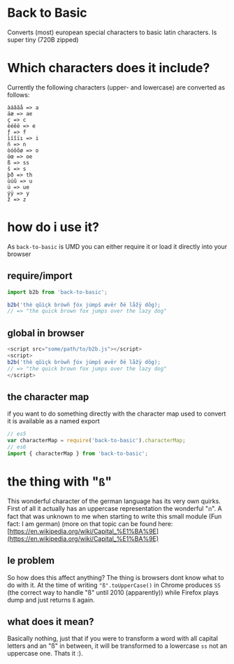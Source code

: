 
# Back to Basic

Converts (most) european special characters to basic latin characters.
Is super tiny (720B zipped)

# Which characters does it include?

Currently the following characters (upper- and lowercase) are converted as follows:

```
àáâãå => a
äæ => ae
ç => c
èéêë => e
ƒ => f
ìíîïı => i
ñ => n
òóôõø => o
öœ => oe
ß => ss
š => s
þð => th
ùúû => u
ü => ue
ýÿ => y
ž => z
```

# how do i use it?

As `back-to-basic` is UMD you can either require it or load it directly into your browser

## require/import

```javascript
import b2b from 'back-to-basic';

b2b('thè qûìçk bròwñ ƒóx júmpš øvër ðë låžÿ dõg);
// => "the quick brown fox jumps over the lazy dog"
```

## global in browser

```javascript
<script src="some/path/to/b2b.js"></script>
<script>
b2b('thè qûìçk bròwñ ƒóx júmpš øvër ðë låžÿ dõg);
// => "the quick brown fox jumps over the lazy dog"
</script>
```

## the character map

if you want to do something directly with the character map used to convert it is available as a named export

```javascript
// es5
var characterMap = require('back-to-basic').characterMap;
// es6
import { characterMap } from 'back-to-basic';
```

# the thing with "`ß`"
This wonderful character of the german language has its very own quirks.
First of all it actually has an uppercase representation the wonderful "`ẞ`".
A fact that was unknown to me when starting to write this small module (Fun fact: I am german) (more on that topic can be found here: [https://en.wikipedia.org/wiki/Capital_%E1%BA%9E](https://en.wikipedia.org/wiki/Capital_%E1%BA%9E)
## le problem
So how does this affect anything? The thing is browsers dont know what to do with it.
At the time of writing `"ß".toUpperCase()` in Chrome produces `SS` (the correct way to handle "ß" until 2010 (apparently)) while Firefox plays dump and just returns `ß` again.
## what does it mean?
Basically nothing, just that if you were to transform a word with all capital letters and an "ß" in between, it will be transformed to a lowercase `ss` not an uppercase one. Thats it :).

